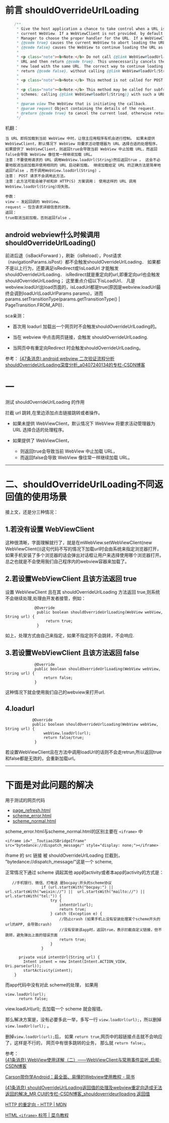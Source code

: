 # 前言 shouldOverrideUrlLoading

```Java
    /**
     * Give the host application a chance to take control when a URL is about to be loaded in the
     * current WebView. If a WebViewClient is not provided, by default WebView will ask Activity
     * Manager to choose the proper handler for the URL. If a WebViewClient is provided, returning
     * {@code true} causes the current WebView to abort loading the URL, while returning
     * {@code false} causes the WebView to continue loading the URL as usual.
     *
     * <p class="note"><b>Note:</b> Do not call {@link WebView#loadUrl(String)} with the request's
     * URL and then return {@code true}. This unnecessarily cancels the current load and starts a
     * new load with the same URL. The correct way to continue loading a given URL is to simply
     * return {@code false}, without calling {@link WebView#loadUrl(String)}.
     *
     * <p class="note"><b>Note:</b> This method is not called for POST requests.
     *
     * <p class="note"><b>Note:</b> This method may be called for subframes and with non-HTTP(S)
     * schemes; calling {@link WebView#loadUrl(String)} with such a URL will fail.
     *
     * @param view The WebView that is initiating the callback.
     * @param request Object containing the details of the request.
     * @return {@code true} to cancel the current load, otherwise return {@code false}.
     */
```
机翻：
```
当 URL 即将加载到当前 WebView 中时，让宿主应用程序有机会进行控制。 如果未提供 WebViewClient，默认情况下 WebView 将要求活动管理器为 URL 选择合适的处理程序。 如果提供了 WebViewClient，则返回true会导致当前 WebView 中止加载 URL，而返回false会导致 WebView 像往常一样继续加载 URL。
注意：不要使用请求的 URL 调用WebView.loadUrl(String)然后返回true 。 这会不必要地取消当前加载并使用相同的 URL 启动新加载。 继续加载给定 URL 的正确方法是简单地返回false ，而不调用WebView.loadUrl(String) 。
注意： POST 请求不会调用此方法。
注意：此方法可能会被子帧和非 HTTP(S) 方案调用； 使用这样的 URL 调用WebView.loadUrl(String)将失败。

参数：
view – 发起回调的 WebView。
request – 包含请求详细信息的对象。
返回：
true取消当前加载，否则返回false 。

```

## android webview什么时候调用shouldOverrideUrlLoading()

前进后退（isBackForward ），刷新（isReload），Post请求（navigationParams.isPost）都不会触发shouldOverrideUrlLoading．
如果都不是以上行为，还要满足isRedirect或!isLoadUrl 才能触发shouldOverrideUrlLoading．
isRedirect就是重定向的url,即重定向url也会触发shouldOverrideUrlLoading；
这里重点介绍以下isLoadUrl．
凡是webview.loadUrl出load页面的，isLoadUrl都是true(原因是webview.loadUrl最终会调到loadUrl(LoadUrlParams params)，进而params.setTransitionType(params.getTransitionType() | PageTransition.FROM_API))．


sca亲测：
  * 首次用 loadurl 加载出一个网页时不会触发shouldOverrideUrlLoading的。

  * 当在 webview 中点击网页链接，会触发 shouldOverrideUrlLoading.

  * 当网页中有重定向Redirect 时会触发shouldOverrideUrlLoading。




参考： [(47条消息) android webview 二次验证流程分析 shouldOverrideUrlLoading深度分析_a0407240134的专栏-CSDN博客](https://blog.csdn.net/a0407240134/article/details/51482021?winzoom=1)


# 一
测试 shouldOverrideUrlLoading 的作用

拦截 url 跳转,在里边添加点击链接跳转或者操作。


 * 如果未提供 WebViewClient，默认情况下 WebView 将要求活动管理器为 URL 选择合适的处理程序。

 * 如果提供了 WebViewClient，
    * 则返回true会导致当前 WebView 中止加载 URL，
    * 而返回false会导致 WebView 像往常一样继续加载 URL。
-----




# 二、shouldOverrideUrlLoading不同返回值的使用场景

接上文，还是分三种情况：

## 1.若没有设置 WebViewClient

这种很清晰，字面理解就行了，就是在mWebView.setWebViewClient(new WebViewClient())这句代码不写的情况下加载url时会由系统来指定浏览器打开，如果手机安装了多个浏览器的话会弹出对话框让用户来选择使用哪个浏览器打开。总之也就是不会使用我们自己程序内的webview容器来加载了。

## 2.若设置WebViewClient 且该方法返回 true

设置 WebViewClient 且在其 shouldOverrideUrlLoading 方法返回 true,则系统不会继续处理,处理由开发者接管，例如：

```
			 @Override
              public boolean shouldOverrideUrlLoading(WebView webView, String url) {
                  return true;
              }

```

如上，处理方式由自己来指定，如果不指定则不会跳转，不会响应.

## 3.若设置WebViewClient 且该方法返回 false

```
			 @Override
             public boolean shouldOverrideUrlLoading(WebView webView, String url) {
                 return false;
             }

```

这种情况下就会使用我们自己的webview来打开url.

## 4.loadurl

```
			@Override
            public boolean shouldOverrideUrlLoading(WebView webView, String url) {
            	 webView.loadUrl(url);
                 return false/true;
             }

```

若设置WebViewClient且在方法中调用loadUrl的话则不会走retrun,所以返回true和false都是无效的，会重新加载url。


-------

# 下面是对此问题的解决

用于测试的网页代码
* [page_refresh.html](../../../../../assets/webpage/page_refresh.html)
* [scheme_error.html](../../../../../assets/webpage/scheme_error.html)
* [scheme_normal.html](../../../../../assets/webpage/scheme_normal.html)

scheme_error.html与scheme_normal.html的区别主要在 `<iframe>` 中


```
<iframe id="__ToutiaoJSBridgeIframe" src="bytedance://dispatch_message/" style="display: none;"></iframe>
```
iframe 的 src 链接 被 shouldOverrideUrlLoading 拦截到，
"bytedance://dispatch_message/"这是一个 scheme,



正常情况下通过 scheme 调起其他 app的activity或者本app的activity的方式是：
```
   //手机银行、微信、打电话 是bocpay:开头的scheme协议
                if (url.startsWith("bocpay:") || url.startsWith("weixin://") ||  url.startsWith("mailto://") || url.startsWith("tel:")) {
                    try {
                        intentUrl(url);
                        return true;
                    } catch (Exception e) {
                        //防止crash (如果手机上没有安装处理某个scheme开头的url的APP, 会导致crash)
                        //没有安装该app时，返回true，表示拦截自定义链接，但不跳转，避免弹出上面的错误页面
                        return true;
                    }
                }
                
      private void intentUrl(String url) {
        Intent intent = new Intent(Intent.ACTION_VIEW, Uri.parse(url));
        startActivity(intent);
    }              
```


而app代码中没有对此 scheme的处理， 如果用
```
view.loadUrl(url);
      return false;
```
view.loadUrl(url); 去加载一个 scheme 就会报错。

那么解决方案是，没有必要多此一举，多写一行
`view.loadUrl(url);`，所以删掉`view.loadUrl(url);` 。

删掉`view.loadUrl(url);`后， 如果 `return
true`,网页中的超链接点击就不会响应了，这样是不行的， 网页中有很多跳转的业务， 那么就
`return false;`。






参考：  
[(41条消息) WebView使用详解（二）——WebViewClient与常用事件监听_启舰-CSDN博客](https://blog.csdn.net/harvic880925/article/details/51523983)

[Carson带你学Android：最全面、易懂的Webview使用教程 - 简书](https://www.jianshu.com/p/3c94ae673e2a)

[(41条消息) shouldOverrideUrlLoading返回值的处理及webview重定向造成无法返回的解决_MR CUI的专栏-CSDN博客_shouldoverrideurlloading 返回值](https://blog.csdn.net/cui130/article/details/85569426#shouldOverrideUrlLoading_3)

[HTTP 的重定向 - HTTP | MDN](https://developer.mozilla.org/zh-CN/docs/Web/HTTP/Redirections)

[HTML `<iframe>` 标签 | 菜鸟教程](https://www.runoob.com/tags/tag-iframe.html)
